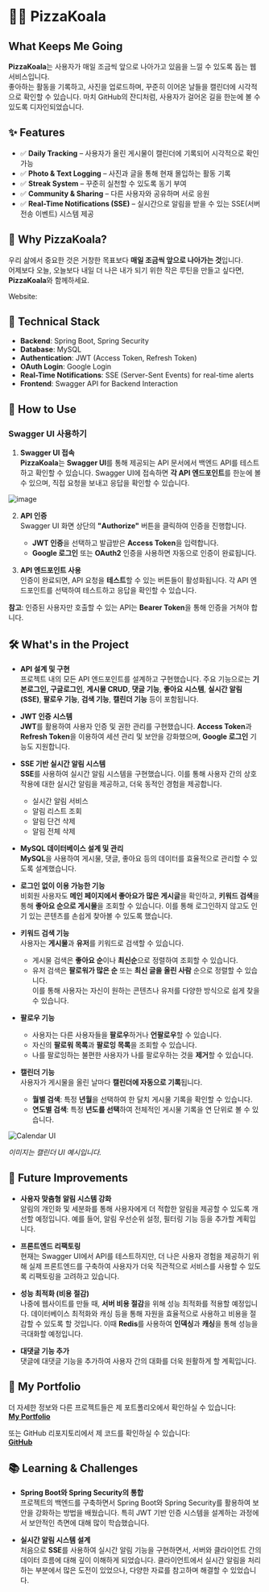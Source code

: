 # 🍕🐨 PizzaKoala

## **What Keeps Me Going**

**PizzaKoala**는 사용자가 매일 조금씩 앞으로 나아가고 있음을 느낄 수 있도록 돕는 웹 서비스입니다.  
좋아하는 활동을 기록하고, 사진을 업로드하며, 꾸준히 이어온 날들을 캘린더에 시각적으로 확인할 수 있습니다. 마치 GitHub의 잔디처럼, 사용자가 걸어온 길을 한눈에 볼 수 있도록 디자인되었습니다.

## **✨ Features**

- ✅ **Daily Tracking** – 사용자가 올린 게시물이 캘린더에 기록되어 시각적으로 확인 가능  
- ✅ **Photo & Text Logging** – 사진과 글을 통해 현재 몰입하는 활동 기록  
- ✅ **Streak System** – 꾸준히 실천할 수 있도록 동기 부여  
- ✅ **Community & Sharing** – 다른 사용자와 공유하며 서로 응원
- ✅ **Real-Time Notifications (SSE)** – 실시간으로 알림을 받을 수 있는 SSE(서버 전송 이벤트) 시스템 제공

## **🚀 Why PizzaKoala?**

우리 삶에서 중요한 것은 거창한 목표보다 **매일 조금씩 앞으로 나아가는 것**입니다.  
어제보다 오늘, 오늘보다 내일 더 나은 내가 되기 위한 작은 루틴을 만들고 싶다면, **PizzaKoala**와 함께하세요.  

Website: <br>

## **🔧 Technical Stack**

- **Backend**: Spring Boot, Spring Security
- **Database**: MySQL
- **Authentication**: JWT (Access Token, Refresh Token)
- **OAuth Login**: Google Login
- **Real-Time Notifications**: SSE (Server-Sent Events) for real-time alerts
- **Frontend**: Swagger API for Backend Interaction

## **🚀 How to Use**

### **Swagger UI 사용하기**

1. **Swagger UI 접속**  
   **PizzaKoala**는 **Swagger UI**를 통해 제공되는 API 문서에서 백엔드 API를 테스트하고 확인할 수 있습니다. Swagger UI에 접속하면 **각 API 엔드포인트**를 한눈에 볼 수 있으며, 직접 요청을 보내고 응답을 확인할 수 있습니다.

![image](https://pizzakoala.s3.ap-northeast-2.amazonaws.com/2025-01-293.51.11-ezgif.com-speed.gif)


2. **API 인증**  
   Swagger UI 화면 상단의 **"Authorize"** 버튼을 클릭하여 인증을 진행합니다.  
   - **JWT 인증**을 선택하고 발급받은 **Access Token**을 입력합니다.
   - **Google 로그인** 또는 **OAuth2** 인증을 사용하면 자동으로 인증이 완료됩니다.

3. **API 엔드포인트 사용**  
   인증이 완료되면, API 요청을 **테스트**할 수 있는 버튼들이 활성화됩니다. 각 API 엔드포인트를 선택하여 테스트하고 응답을 확인할 수 있습니다.

**참고**: 인증된 사용자만 호출할 수 있는 API는 **Bearer Token**을 통해 인증을 거쳐야 합니다.



## **🛠️ What's in the Project**

- **API 설계 및 구현**  
  프로젝트 내의 모든 API 엔드포인트를 설계하고 구현했습니다. 주요 기능으로는 **기본로그인, 구글로그인**, **게시물 CRUD**, **댓글 기능**, **좋아요 시스템**, **실시간 알림 (SSE)**, **팔로우 기능**, **검색 기능**, **캘린더 기능** 등이 포함됩니다.

- **JWT 인증 시스템**  
  **JWT**를 활용하여 사용자 인증 및 권한 관리를 구현했습니다. **Access Token**과 **Refresh Token**을 이용하여 세션 관리 및 보안을 강화했으며, **Google 로그인** 기능도 지원합니다.

- **SSE 기반 실시간 알림 시스템**  
  **SSE**를 사용하여 실시간 알림 시스템을 구현했습니다. 이를 통해 사용자 간의 상호작용에 대한 실시간 알림을 제공하고, 더욱 동적인 경험을 제공합니다.
  - 실시간 알림 서비스
  - 알림 리스트 조회
  - 알림 단건 삭제
  - 알림 전체 삭제

- **MySQL 데이터베이스 설계 및 관리**  
  **MySQL**을 사용하여 게시물, 댓글, 좋아요 등의 데이터를 효율적으로 관리할 수 있도록 설계했습니다.

- **로그인 없이 이용 가능한 기능**  
  비회원 사용자도 **메인 페이지에서 좋아요가 많은 게시글**을 확인하고, **키워드 검색**을 통해 **좋아요 순으로 게시물**을 조회할 수 있습니다. 이를 통해 로그인하지 않고도 인기 있는 콘텐츠를 손쉽게 찾아볼 수 있도록 했습니다.

- **키워드 검색 기능**  
  사용자는 **게시물**과 **유저**를 키워드로 검색할 수 있습니다.  
  - 게시물 검색은 **좋아요 순**이나 **최신순**으로 정렬하여 조회할 수 있습니다.  
  - 유저 검색은 **팔로워가 많은 순** 또는 **최신 글을 올린 사람** 순으로 정렬할 수 있습니다.  
  이를 통해 사용자는 자신이 원하는 콘텐츠나 유저를 다양한 방식으로 쉽게 찾을 수 있습니다.

- **팔로우 기능**  
  - 사용자는 다른 사용자들을 **팔로우**하거나 **언팔로우**할 수 있습니다.  
  - 자신의 **팔로워 목록**과 **팔로잉 목록**을 조회할 수 있습니다.  
  - 나를 팔로잉하는 불편한 사용자가 나를 팔로우하는 것을 **제거**할 수 있습니다.

- **캘린더 기능**  
  사용자가 게시물을 올린 날마다 **캘린더에 자동으로 기록**됩니다.  
  - **월별 검색**: 특정 **년월**을 선택하여 한 달치 게시물 기록을 확인할 수 있습니다.  
  - **연도별 검색**: 특정 **년도를 선택**하여 전체적인 게시물 기록을 연 단위로 볼 수 있습니다.
    
![Calendar UI](https://pizzakoala.s3.ap-northeast-2.amazonaws.com/calender.png)

*이미지는 캘린더 UI 예시입니다.*





## **🔮 Future Improvements**

- **사용자 맞춤형 알림 시스템 강화**  
  알림의 개인화 및 세분화를 통해 사용자에게 더 적합한 알림을 제공할 수 있도록 개선할 예정입니다. 예를 들어, 알림 우선순위 설정, 필터링 기능 등을 추가할 계획입니다.

- **프론트엔드 리팩토링**  
  현재는 Swagger UI에서 API를 테스트하지만, 더 나은 사용자 경험을 제공하기 위해 실제 프론트엔드를 구축하여 사용자가 더욱 직관적으로 서비스를 사용할 수 있도록 리팩토링을 고려하고 있습니다.

- **성능 최적화 (비용 절감)**  
  나중에 웹사이트를 만들 때, **서버 비용 절감**을 위해 성능 최적화를 적용할 예정입니다. 데이터베이스 최적화와 캐싱 등을 통해 자원을 효율적으로 사용하고 비용을 절감할 수 있도록 할 것입니다. 이때 **Redis**를 사용하여 **인덱싱**과 **캐싱**을 통해 성능을 극대화할 예정입니다.

- **대댓글 기능 추가**  
  댓글에 대댓글 기능을 추가하여 사용자 간의 대화를 더욱 원활하게 할 계획입니다.


## **👾 My Portfolio**

더 자세한 정보와 다른 프로젝트들은 제 포트폴리오에서 확인하실 수 있습니다:  
[**My Portfolio**](#)

또는 GitHub 리포지토리에서 제 코드를 확인하실 수 있습니다:  
[**GitHub**](#)

## **📚 Learning & Challenges**

- **Spring Boot와 Spring Security의 통합**  
  프로젝트의 백엔드를 구축하면서 Spring Boot와 Spring Security를 활용하여 보안을 강화하는 방법을 배웠습니다. 특히 JWT 기반 인증 시스템을 설계하는 과정에서 보안적인 측면에 대해 많이 학습했습니다.

- **실시간 알림 시스템 설계**  
  처음으로 **SSE**를 사용하여 실시간 알림 기능을 구현하면서, 서버와 클라이언트 간의 데이터 흐름에 대해 깊이 이해하게 되었습니다. 클라이언트에서 실시간 알림을 처리하는 부분에서 많은 도전이 있었으나, 다양한 자료를 참고하며 해결할 수 있었습니다.

